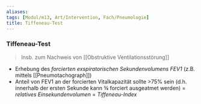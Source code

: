 ```yaml
---
aliases: 
tags: [Modul/m13, Art/Intervention, Fach/Pneumologie]
title: Tiffeneau-Test
---
```

### Tiffeneau-Test
> Insb. zum Nachweis von [[Obstruktive Ventilationsstörung]]
- Erhebung des *forcierten exspiratorischen Sekundenvolumens FEV1* (z.B. mittels [[Pneumotachograph]])
- Anteil von FEV1 an der forcierten Vitalkapazität sollte >75% sein (d.h. innerhalb der ersten Sekunde kann ¾ forciert ausgeatmet werden) = *relatives Einsekundenvolumen* = *Tiffeneau-Index*